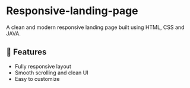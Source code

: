 # Responsive-landing-page
A clean and modern responsive landing page built using HTML, CSS and JAVA.

## 🚀 Features
- Fully responsive layout    
- Smooth scrolling and clean UI  
- Easy to customize
